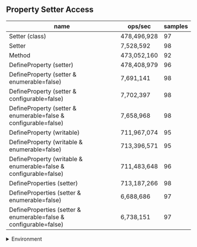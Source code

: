## Property Setter Access

|name|ops/sec|samples|
|-|-|-|
|Setter (class)|478,496,928|97|
|Setter|7,528,592|98|
|Method|473,052,160|92|
|DefineProperty (setter)|478,408,979|96|
|DefineProperty (setter & enumerable=false)|7,691,141|98|
|DefineProperty (setter & configurable=false)|7,702,397|98|
|DefineProperty (setter & enumerable=false & configurable=false)|7,658,968|98|
|DefineProperty (writable)|711,967,074|95|
|DefineProperty (writable & enumerable=false)|713,396,571|95|
|DefineProperty (writable & enumerable=false & configurable=false)|711,483,648|96|
|DefineProperties (setter)|713,187,266|98|
|DefineProperties (setter & enumerable=false)|6,688,686|97|
|DefineProperties (setter & enumerable=false & configurable=false)|6,738,151|97|


<details>
<summary>Environment</summary>

* __Machine:__ linux x64 | 2 vCPUs | 6.8GB Mem
* __Run:__ Tue Oct 03 2023 01:38:43 GMT+0000 (Coordinated Universal Time)
</details>


